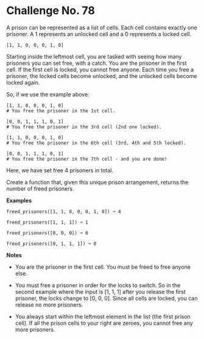 # Challenge No. 78


A prison can be represented as a list of cells. Each cell contains exactly one prisoner. A 1 represents an unlocked cell and a 0 represents a locked cell.

    [1, 1, 0, 0, 0, 1, 0]

Starting inside the leftmost cell, you are tasked with seeing how many prisoners you can set free, with a catch. You are the prisoner in the first cell. If the first cell is locked, you cannot free anyone. Each time you free a prisoner, the locked cells become unlocked, and the unlocked cells become locked again.

So, if we use the example above:

    [1, 1, 0, 0, 0, 1, 0]
    # You free the prisoner in the 1st cell.
     
    [0, 0, 1, 1, 1, 0, 1] 
    # You free the prisoner in the 3rd cell (2nd one locked).
     
    [1, 1, 0, 0, 0, 1, 0]
    # You free the prisoner in the 6th cell (3rd, 4th and 5th locked).
     
    [0, 0, 1, 1, 1, 0, 1]
    # You free the prisoner in the 7th cell - and you are done!

Here, we have set free 4 prisoners in total.

Create a function that, given this unique prison arrangement, returns the number of freed prisoners.

**Examples**

    freed_prisoners([1, 1, 0, 0, 0, 1, 0]) ➞ 4
     
    freed_prisoners([1, 1, 1]) ➞ 1
     
    freed_prisoners([0, 0, 0]) ➞ 0
     
    freed_prisoners([0, 1, 1, 1]) ➞ 0

**Notes**

-   You are the prisoner in the first cell. You must be freed to free anyone else.

-   You must free a prisoner in order for the locks to switch. So in the second example where the input is [1, 1, 1] after you release the first prisoner, the locks change to [0, 0, 0]. Since all cells are locked, you can release no more prisoners.

-   You always start within the leftmost element in the list (the first prison cell). If all the prison cells to your right are zeroes, you cannot free any more prisoners.